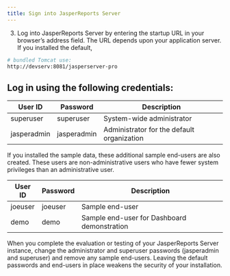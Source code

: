 ```yaml
---
title: Sign into JasperReports Server
---
```

<script type="text/javascript">(function(w,s){var e=document.createElement("script");e.type="text/javascript";e.async=true;e.src="https://cdn.pagesense.io/js/webally/f2527eebee974243853bcd47b32631f4.js";var x=document.getElementsByTagName("script")[0];x.parentNode.insertBefore(e,x);})(window,"script");</script>

3. Log into JasperReports Server by entering the startup URL in your browser’s address field. The URL depends upon your application server. If you installed the default, 

```sh
# bundled Tomcat use:
http://devserv:8081/jasperserver-pro
```

## Log in using the following credentials:

| User ID        | Password     | Description                                 |                     
|----------------|--------------|---------------------------------------------|                        
| superuser	     | superuser	| System-wide administrator                   |                                  
| jasperadmin	 | jasperadmin  | Administrator for the default organization  |                     

If you installed the sample data, these additional sample end-users are also created. These users are non-administrative users who have fewer system privileges than an administrative user.

| User ID        | Password     | Description                                 |                     
|----------------|--------------|---------------------------------------------|                        
| joeuser	     | joeuser   	| Sample end-user                             |                                  
| demo	         | demo         | Sample end-user for Dashboard demonstration |


When you complete the evaluation or testing of your JasperReports Server instance, change the administrator and superuser passwords (jasperadmin and superuser) and remove any sample end-users. Leaving the default passwords and end-users in place weakens the security of your installation.
